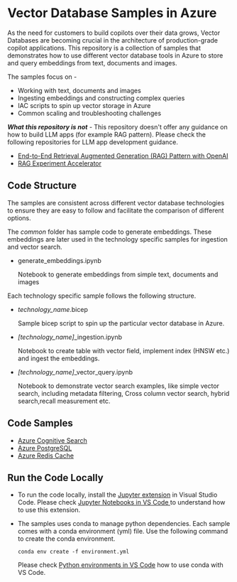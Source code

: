 # Vector Database Samples in Azure

As the need for customers to build copilots over their data grows, Vector Databases are becoming crucial in the architecture of production-grade copilot applications. This repository is a collection of samples that demonstrates how to use different vector database tools in Azure to store and query embeddings from text, documents and images.

The samples focus on -

- Working with text, documents and images
- Ingesting embeddings and constructing complex queries
- IAC scripts to spin up vector storage in Azure
- Common scaling and troubleshooting challenges

***What this repository is not*** - This repository doesn't offer any guidance on how to build LLM apps (for example RAG pattern). Please check the following repositories for LLM app development guidance.

- [End-to-End Retrieval Augmented Generation (RAG) Pattern with OpenAI](https://github.com/microsoft/rag-openai)
- [RAG Experiment Accelerator](https://github.com/microsoft/rag-experiment-accelerator)

## Code Structure

The samples are consistent across different vector database technologies to ensure they are easy to follow and facilitate the comparison of different options.

The *common* folder has sample code to generate embeddings. These embeddings are later used in the technology specific samples for ingestion and vector search.

- generate_embeddings.ipynb

  Notebook to generate embeddings from simple text, documents and images

Each technology specific sample follows the following structure.

- *technology_name*.bicep

  Sample bicep script to spin up the particular vector database in Azure.
- *[technology_name]*_ingestion.ipynb

  Notebook to create table with vector field, implement index (HNSW etc.) and ingest the embeddings.

- *[technology_name]*_vector_query.ipynb

  Notebook to demonstrate vector search examples, like simple vector search, including metadata filtering, Cross column vector search, hybrid search,recall measurement etc.

## Code Samples

- [Azure Cognitive Search](./azure_cognitive_search/README.md)
- [Azure PostgreSQL](azure_postgresql/README.md)
- [Azure Redis Cache](./azure_redis_cache/README.md)

## Run the Code Locally

- To run the code locally, install the [Jupyter extension](https://marketplace.visualstudio.com/items?itemName=ms-toolsai.jupyter) in Visual Studio Code. Please check [Jupyter Notebooks in VS Code
](https://code.visualstudio.com/docs/datascience/jupyter-notebooks) to understand how to use this extension.

- The samples uses conda to manage python dependencies. Each sample comes with a conda environment (yml) file. Use the following command to create the conda environment.

    `conda env create -f environment.yml`

  Please check [Python environments in VS Code](https://code.visualstudio.com/docs/python/environments) how to use conda with VS Code.
